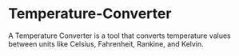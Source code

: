 # Temperature-Converter
A Temperature Converter is a tool that converts temperature values between units like Celsius, Fahrenheit, Rankine, and Kelvin.
